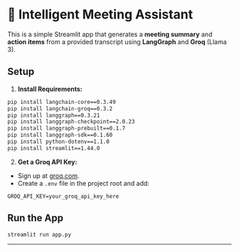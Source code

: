 
# 📝 Intelligent Meeting Assistant

This is a simple Streamlit app that generates a **meeting summary** and **action items** from a provided transcript using **LangGraph** and **Groq** (Llama 3).

## Setup

1. **Install Requirements:**

```bash
pip install langchain-core==0.3.49
pip install langchain-groq==0.3.2
pip install langgraph==0.3.21
pip install langgraph-checkpoint==2.0.23
pip install langgraph-prebuilt==0.1.7
pip install langgraph-sdk==0.1.60
pip install python-dotenv==1.1.0
pip install streamlit==1.44.0
```

2. **Get a Groq API Key:**

- Sign up at [groq.com](https://groq.com/).
- Create a `.env` file in the project root and add:

```
GROQ_API_KEY=your_groq_api_key_here
```

## Run the App

```bash
streamlit run app.py
```

---
